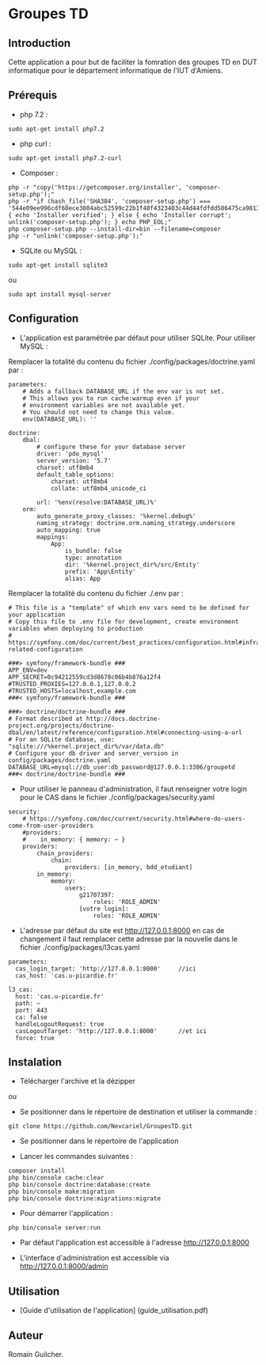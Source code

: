 # Groupes TD
## Introduction

Cette application a pour but de faciliter la fomration des groupes TD en DUT informatique pour le département informatique de l'IUT d'Amiens.

## Prérequis


- php 7.2 : 

```
sudo apt-get install php7.2
```

- php curl :

```
sudo apt-get install php7.2-curl
```

- Composer :

```
php -r "copy('https://getcomposer.org/installer', 'composer-setup.php');"
php -r "if (hash_file('SHA384', 'composer-setup.php') === '544e09ee996cdf60ece3804abc52599c22b1f40f4323403c44d44fdfdd586475ca9813a858088ffbc1f233e9b180f061') { echo 'Installer verified'; } else { echo 'Installer corrupt'; unlink('composer-setup.php'); } echo PHP_EOL;"
php composer-setup.php --install-dir=bin --filename=composer
php -r "unlink('composer-setup.php');"
```

- SQLite ou MySQL :

```
sudo apt-get install sqlite3
```

ou

```
sudo apt install mysql-server
```

## Configuration

- L'application est paramétrée par défaut pour utiliser SQLite. Pour utiliser MySQL :

Remplacer la totalité du contenu du fichier ./config/packages/doctrine.yaml par :

```
parameters:
    # Adds a fallback DATABASE_URL if the env var is not set.
    # This allows you to run cache:warmup even if your
    # environment variables are not available yet.
    # You should not need to change this value.
    env(DATABASE_URL): ''

doctrine:
    dbal:
        # configure these for your database server
        driver: 'pdo_mysql'
        server_version: '5.7'
        charset: utf8mb4
        default_table_options:
            charset: utf8mb4
            collate: utf8mb4_unicode_ci

        url: '%env(resolve:DATABASE_URL)%'
    orm:
        auto_generate_proxy_classes: '%kernel.debug%'
        naming_strategy: doctrine.orm.naming_strategy.underscore
        auto_mapping: true
        mappings:
            App:
                is_bundle: false
                type: annotation
                dir: '%kernel.project_dir%/src/Entity'
                prefix: 'App\Entity'
                alias: App
```

Remplacer la totalité du contenu du fichier ./.env par :

```
# This file is a "template" of which env vars need to be defined for your application
# Copy this file to .env file for development, create environment variables when deploying to production
# https://symfony.com/doc/current/best_practices/configuration.html#infrastructure-related-configuration

###> symfony/framework-bundle ###
APP_ENV=dev
APP_SECRET=0c94212559cd3d8678c06b4b876a12f4
#TRUSTED_PROXIES=127.0.0.1,127.0.0.2
#TRUSTED_HOSTS=localhost,example.com
###< symfony/framework-bundle ###

###> doctrine/doctrine-bundle ###
# Format described at http://docs.doctrine-project.org/projects/doctrine-dbal/en/latest/reference/configuration.html#connecting-using-a-url
# For an SQLite database, use: "sqlite:///%kernel.project_dir%/var/data.db"
# Configure your db driver and server_version in config/packages/doctrine.yaml
DATABASE_URL=mysql://db_user:db_password@127.0.0.1:3306/groupetd
###< doctrine/doctrine-bundle ###
```
- Pour utiliser le panneau d'administration, il faut renseigner votre login pour le CAS dans le fichier ./config/packages/security.yaml

```
security:
    # https://symfony.com/doc/current/security.html#where-do-users-come-from-user-providers
    #providers:
    #    in_memory: { memory: ~ }
    providers:
        chain_providers:
            chain:
                providers: [in_memory, bdd_etudiant]
        in_memory:
            memory:
                users:
                    g21707397:
                        roles: 'ROLE_ADMIN'
                    [votre login]:
                        roles: 'ROLE_ADMIN'
```

- L'adresse par défaut du site est http://127.0.0.1:8000 en cas de changement il faut remplacer cette adresse par la nouvelle dans le fichier ./config/packages/l3cas.yaml

```
parameters:
  cas_login_target: 'http://127.0.0.1:8000'     //ici
  cas_host: 'cas.u-picardie.fr'

l3_cas:
  host: 'cas.u-picardie.fr'
  path: ~
  port: 443
  ca: false
  handleLogoutRequest: true
  casLogoutTarget: 'http://127.0.0.1:8000'      //et ici
  force: true
```

## Instalation


- Télécharger l'archive et la dézipper

ou

- Se positionner dans le répertoire de destination et utiliser la commande : 

```
git clone https://github.com/Nevcariel/GroupesTD.git
```

- Se positionner dans le répertoire de l'application

- Lancer les commandes suivantes :

```
composer install
php bin/console cache:clear
php bin/console doctrine:database:create
php bin/console make:migration
php bin/console doctrine:migrations:migrate
```
- Pour démarrer l'application :

```
php bin/console server:run
```

- Par défaut l'application est accessible à l'adresse http://127.0.0.1:8000

- L'interface d'administration est accessible via http://127.0.0.1:8000/admin


## Utilisation

- [Guide d'utilisation de l'application] (guide_utilisation.pdf)


## Auteur

Romain Guilcher.



